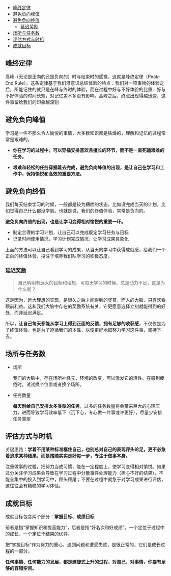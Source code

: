 <!-- START doctoc generated TOC please keep comment here to allow auto update -->
<!-- DON'T EDIT THIS SECTION, INSTEAD RE-RUN doctoc TO UPDATE -->


- [峰终定律](#%E5%B3%B0%E7%BB%88%E5%AE%9A%E5%BE%8B)
- [避免负向峰值](#%E9%81%BF%E5%85%8D%E8%B4%9F%E5%90%91%E5%B3%B0%E5%80%BC)
- [避免负向终值](#%E9%81%BF%E5%85%8D%E8%B4%9F%E5%90%91%E7%BB%88%E5%80%BC)
  - [延迟奖励](#%E5%BB%B6%E8%BF%9F%E5%A5%96%E5%8A%B1)
- [场所与任务数](#%E5%9C%BA%E6%89%80%E4%B8%8E%E4%BB%BB%E5%8A%A1%E6%95%B0)
- [评估方式与时机](#%E8%AF%84%E4%BC%B0%E6%96%B9%E5%BC%8F%E4%B8%8E%E6%97%B6%E6%9C%BA)
- [成就目标](#%E6%88%90%E5%B0%B1%E7%9B%AE%E6%A0%87)

<!-- END doctoc generated TOC please keep comment here to allow auto update -->

## 峰终定律

高峰（无论是正向的还是负向的）时与结束时的感觉，这就是峰终定律（Peak- End Rule）。这条定律基于我们潜意识总结体验的特点：我们对一项事物的体验之后，所能记住的就只是在峰与终时的体验，而在过程中好与不好体验的比重、好与不好体验的时间长短，对记忆差不多没有影响。高峰之后，终点出现得越迅速，这件事留给我们的印象越深刻

## 避免负向峰值

学习是一件不那么令人愉悦的事情，大多数知识都是枯燥的，理解和记忆的过程常常是艰难的。

- **你在学习的过程中，可以穿插安排喜欢且擅长的环节，而不是一直死磕艰难的任务。**

- **艰难和轻松的任务穿插着去完成，避免负向峰值的出现，是让自己在学习和工作中，保持愉悦和高效的重要方法。**

## 避免负向终值

我们每天结束学习的时候，一般都是较为糟糕的状态，比如没完成当天的计划，比如觉得自己什么都没学到。也就是说，我们的终值体验，常常是负向的。

**避免负向终值的出现，也是让学习变得相对愉悦的重要一环。**

- 制定合理的学习计划，让自己可以完成既定学习任务与目标
- 记录时间使用情况，学习计划完成情况，让学习成果具象化

上面的方法可以让自己看到学习的成果，从当天的学习中获得成就感，给我们一个正向的终值体验，投注于培养我们队学习的积极态度。

### 延迟奖励

> 自己明明有远大的目标和理想，可每天学习的时候，总是动力不足，这是为什么呢？

这是因为，远大理想的实现，是很久之后才能得到的奖赏，而人的大脑，只喜欢看眼前利益。这和我们大脑中存在的奖励系统有关，它更愿意选择立刻就能得到的好处，而非延迟满足。

所以，**让自己每天都能从学习上得到正面的反馈，拥有足够的收获感**，不仅仅是为了终值体验，也是为了遵循我们的本性，以便更好地把努力学习这件事，坚持下去。

## 场所与任务数

- 场所

  我们的大脑中，存在场所神经元，环境的改变，可以激发它的活性。在感到疲倦时，试试换个位置或者换个场所。

- 任务数量

  **每天别给自己安排太多类型的任务**，过多的任务数量将会带来巨大的心理压力，进而导致学习效率低下（沉下心，专心做一件事或许更好），尽量少安排任务类型

## 评估方式与时机

关键思路：**学着不用某种标准框住自己，也别总对自己的表现评头论足，更不必急着追求某种结果，而是踏踏实实走好每一步，专注于做事本身。**

注重做事的过程，把努力当成习惯，能在一定程度上，使学习变得相对愉悦。如果过分关注学习成果会导致在学习过程中分散事件处理能力（担心不好的结果），不能全集中的投入到学习中，顾头顾尾；不要在过程中就急于对学习成果进行评估，这往往会有糟糕的学习体验。

## 成就目标

成就目标包含两个部分：**掌握目标、成绩目标**

前者是指“掌握知识和提高能力”，后者是指“好名次和好成绩”。一个定位于过程中的成长，一个定位于结果的优异。

把“掌握目标”作为努力的重心，遇到问题和遭受失败，是很正常的，它们是成长过程的一部分。

**任何事情、任何能力的发展，都是螺旋式上升的过程，对自己，对事情，你要有足够的容错空间。**
